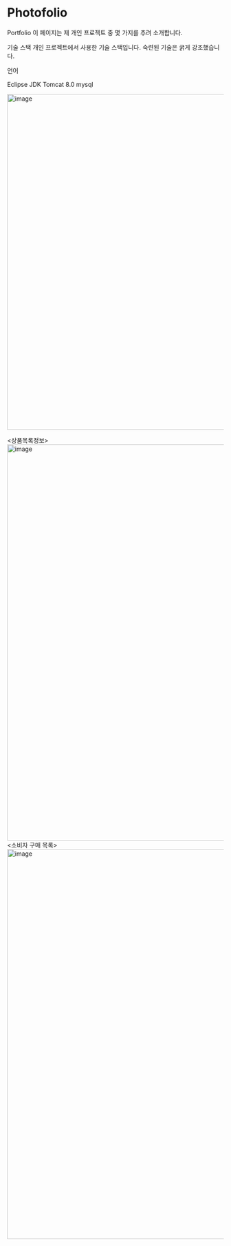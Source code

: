 # Photofolio


Portfolio
이 페이지는 제 개인 프로젝트 중 몇 가지를 추려 소개합니다.

기술 스택
개인 프로젝트에서 사용한 기술 스택입니다. 숙련된 기술은 굵게 강조했습니다.

언어

Eclipse 
JDK
Tomcat 8.0
mysql







<img width="779" alt="image" src="https://user-images.githubusercontent.com/116542845/202190275-13b1a5db-1a03-4dfc-bf20-3d637ab174f1.png">

<상품목록정보>
<img width="919" alt="image" src="https://user-images.githubusercontent.com/116542845/202191230-d74c065d-8e00-4f44-af4d-7383178cbe59.png">
<소비자 구매 목록>
<img width="905" alt="image" src="https://user-images.githubusercontent.com/116542845/202191432-8994f6c0-3dbd-4b03-b6b9-dce3077c14de.png">
